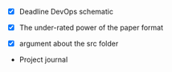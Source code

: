 * [x] Deadline DevOps schematic

* [x] The under-rated power of the paper format

* [x] argument about the src folder

* Project journal